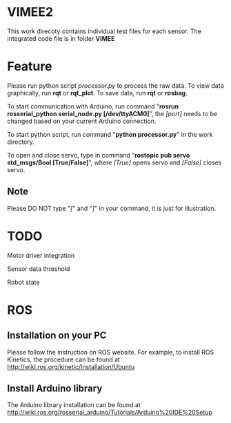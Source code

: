 # VIMEE2
This work direcoty contains individual test files for each sensor. The integrated code file is in folder **VIMEE**

# Feature
Please run python script *processor.py* to process the raw data. To view data graphically, run **rqt** or **rqt_plot**. To save data, run **rqt** or **rosbag**.

To start communication with Arduino, run command "**rosrun rosserial_python serial_node.py [/dev/ttyACM0]**", the *[port]* needs to be changed based on your current Arduino connection.

To start python script, run command "**python processor.py**" in the work directory.

To open and close servo, type in command "**rostopic pub servo std_msgs/Bool [True/False]**", where *[True]* opens servo and *[False]* closes servo.
## Note
Please DO NOT type "*[*" and "*]*" in your command, it is just for illustration.

# TODO
Motor driver integration

Sensor data threshold

Robot state

# ROS
## Installation on your PC
Please follow the instruction on ROS website. For example, to install ROS Kinetics, the procedure can be found at http://wiki.ros.org/kinetic/Installation/Ubuntu

## Install Arduino library
The Arduino library installation can be found at http://wiki.ros.org/rosserial_arduino/Tutorials/Arduino%20IDE%20Setup
